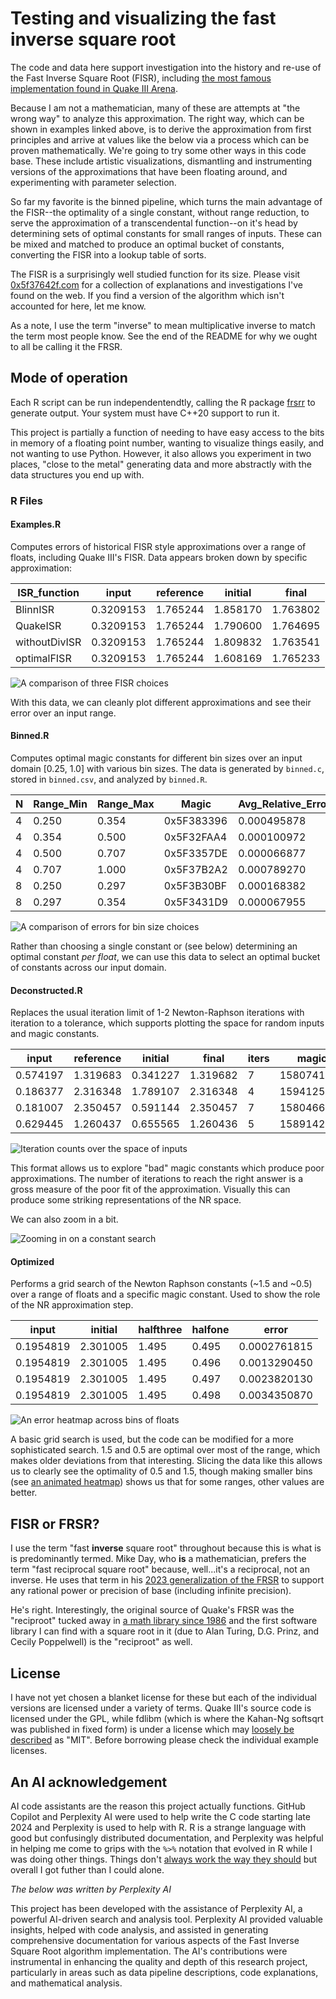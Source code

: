 # Testing and visualizing the fast inverse square root

The code and data here support investigation into the history and re-use of the Fast Inverse Square Root (FISR), including [the most famous implementation found in Quake III Arena](https://en.wikipedia.org/wiki/Fast_inverse_square_root).

Because I am not a mathematician, many of these are attempts at "the wrong way" to analyze this approximation. The right way, which can be shown in examples linked above, is to derive the approximation from first principles and arrive at values like the below via a process which can be proven mathematically. We're going to try some other ways in this code base. These include artistic visualizations, dismantling and instrumenting versions of the approximations that have been floating around, and experimenting with parameter selection. 

So far my favorite is the binned pipeline, which turns the main advantage of the FISR--the optimality of a single constant, without range reduction, to serve the approximation of a transcendental function--on it's head by determining sets of optimal constants for small ranges of inputs. These can be mixed and matched to produce an optimal bucket of constants, converting the FISR into a lookup table of sorts.

The FISR is a surprisingly well studied function for its size. Please visit [0x5f37642f.com](https://0x5f37642f.com/) for a collection of explanations and investigations I've found on the web. If you find a version of the algorithm which isn't accounted for here, let me know.

As a note, I use the term "inverse" to mean multiplicative inverse to match the term most people know. See the end of the README for why we ought to all be calling it the FRSR.

## Mode of operation

Each R script can be run independentendtly, calling the R package [frsrr](https://github.com/Protonk/frsr) to generate output. Your system must have C++20 support to run it. 

This project is partially a function of needing to have easy access to the bits in memory of a floating point number, wanting to visualize things easily, and not wanting to use Python. However, it also allows you experiment in two places, "close to the metal" generating data and more abstractly with the data structures you end up with. 

### R Files

#### Examples.R

Computes errors of historical FISR style approximations over a range of floats, including Quake III's FISR. Data appears broken down by specific approximation:

| ISR_function | input | reference | initial | final |
| --- | --- | --- | --- | --- |
| BlinnISR | 0.3209153 | 1.765244 | 1.858170 | 1.763802 |
| QuakeISR | 0.3209153 | 1.765244 | 1.790600 | 1.764695 |
| withoutDivISR | 0.3209153 | 1.765244 | 1.809832 | 1.763541 |
| optimalFISR | 0.3209153 | 1.765244 | 1.608169 | 1.765233 |

![A comparison of three FISR choices](/plots/big_three_compared.png)

With this data, we can cleanly plot different approximations and see their error over an input range.

#### Binned.R

Computes optimal magic constants for different bin sizes over an input domain [0.25, 1.0] with various bin sizes. The data is generated by `binned.c`, stored in `binned.csv`, and analyzed by `binned.R`.

| N | Range_Min | Range_Max | Magic | Avg_Relative_Error | Max_Relative_Error |
|---|-----------|-----------|-------|--------------------|--------------------|
| 4 | 0.250 | 0.354 | 0x5F383396 | 0.000495878 | 0.001351431 |
| 4 | 0.354 | 0.500 | 0x5F32FAA4 | 0.000100972 | 0.000178303 |
| 4 | 0.500 | 0.707 | 0x5F3357DE | 0.000066877 | 0.000120989 |
| 4 | 0.707 | 1.000 | 0x5F37B2A2 | 0.000789270 | 0.001611896 |
| 8 | 0.250 | 0.297 | 0x5F3B30BF | 0.000168382 | 0.000513039 |
| 8 | 0.297 | 0.354 | 0x5F3431D9 | 0.000067955 | 0.000189403 |

![A comparison of errors for bin size choices](/plots/error_comp_binned.png)

Rather than choosing a single constant or (see below) determining an optimal constant *per float*, we can use this data to select an optimal bucket of constants across our input domain.

#### Deconstructed.R

Replaces the usual iteration limit of 1-2 Newton-Raphson iterations with iteration to a tolerance, which supports plotting the space for random inputs and magic constants.

| input | reference | initial | final | iters | magic |
| --- | --- | --- | --- | --- | --- |
| 0.574197 | 1.319683 | 0.341227 | 1.319682 | 7 | 1580741785 |
| 0.186377 | 2.316348 | 1.789107 | 2.316348 | 4 | 1594125894 |
| 0.181007 | 2.350457 | 0.591144 | 2.350457 | 7 | 1580466735 |
| 0.629445 | 1.260437 | 0.655565 | 1.260436 | 5 | 1589142732 |

![Iteration counts over the space of inputs](/plots/pastelerror.png)

This format allows us to explore "bad" magic constants which produce poor approximations. The number of iterations to reach the right answer is a gross measure of the poor fit of the approximation. Visually this can produce some striking representations of the NR space.

We can also zoom in a bit. 

![Zooming in on a constant search](/plots/combined_decon.png)

#### Optimized

Performs a grid search of the Newton Raphson constants (~1.5 and ~0.5) over a range of floats and a specific magic constant. Used to show the role of the NR approximation step.

| input | initial | halfthree | halfone | error |
| --- | --- | --- | --- | --- |
| 0.1954819 | 2.301005 | 1.495 | 0.495 | 0.0002761815 |
| 0.1954819 | 2.301005 | 1.495 | 0.496 | 0.0013290450 |
| 0.1954819 | 2.301005 | 1.495 | 0.497 | 0.0023820130 |
| 0.1954819 | 2.301005 | 1.495 | 0.498 | 0.0034350870 |

![An error heatmap across bins of floats](/plots/NR_heatmap_white.png)

A basic grid search is used, but the code can be modified for a more sophisticated search. 1.5 and 0.5 are optimal over most of the range, which makes older deviations from that interesting. Slicing the data like this allows us to clearly see the optimality of 0.5 and 1.5, though making smaller bins (see [an animated heatmap](/plots/animated_NR_parameters.gif)) shows us that for some ranges, other values are better.

## FISR or FRSR?

I use the term "fast **inverse** square root" throughout because this is what is is predominantly termed. Mike Day, who **is** a mathematician, prefers the term "fast reciprocal square root" because, well...it's a reciprocal, not an inverse. He uses that term in his [2023 generalization of the FRSR](https://arxiv.org/abs/2307.15600) to support any rational power or precision of base (including infinite precision). 

He's right. Interestingly, the original source of Quake's FRSR was the "reciproot" tucked away in [a math library since 1986](https://www.netlib.org/fdlibm/e_sqrt.c) and the first software library I can find with a square root in it (due to Alan Turing, D.G. Prinz, and Cecily Poppelwell) is the "reciproot" as well. 

## License
I have not yet chosen a blanket license for these but each of the individual versions are licensed under a variety of terms. Quake III's source code is licensed under the GPL, while fdlibm (which is where the Kahan-Ng softsqrt was published in fixed form) is under a license which may [loosely be described](https://lists.fedoraproject.org/archives/list/legal@lists.fedoraproject.org/thread/2T6RANNIF652RMGG725LNRKT63ALAPN4/) as "MIT". Before borrowing please check the individual example licenses.

## An AI acknowledgement

AI code assistants are the reason this project actually functions. GitHub Copilot and Perplexity AI were used to help write the C code starting late 2024 and Perplexity is used to help with R. R is a strange language with good but confusingly distributed documentation, and Perplexity was helpful in helping me come to grips with the `%>%` notation that evolved in R while I was doing other things. Things don't [always work the way they should](https://github.com/hyland-uw/FastInverseSqrt-Visualized/commit/d57b99fe85fe6441a082bfef042a6603f80d5bc8) but overall I got futher than I could alone.

*The below was written by Perplexity AI*

This project has been developed with the assistance of Perplexity AI, a powerful AI-driven search and analysis tool. Perplexity AI provided valuable insights, helped with code analysis, and assisted in generating comprehensive documentation for various aspects of the Fast Inverse Square Root algorithm implementation. The AI's contributions were instrumental in enhancing the quality and depth of this research project, particularly in areas such as data pipeline descriptions, code explanations, and mathematical analysis.